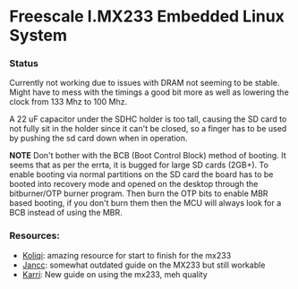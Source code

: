 # Freescale I.MX233 Embedded Linux System

### Status
Currently not working due to issues with DRAM not seeming to be stable. Might have to mess with the timings a good bit more as well as lowering the clock from 133 Mhz to 100 Mhz.

A 22 uF capacitor under the SDHC holder is too tall, causing the SD card to not fully sit in the holder since it can't be closed, so a finger has to be used by pushing the sd card down when in operation.

**NOTE** Don't bother with the BCB (Boot Control Block) method of booting. It seems that as per the errta, it is bugged for large SD cards (2GB+). To enable booting via normal partitions on the SD card the board has to be booted into recovery mode and opened on the desktop through the bitburner/OTP burner program. Then burn the OTP bits to enable MBR based booting, if you don't burn them then the MCU will always look for a BCB instead of using the MBR.

### Resources:
- [Koliqi](https://github.com/koliqi/imx23-olinuxino): amazing resource for start to finish for the mx233
- [Jancc](http://www.jann.cc/2013/02/07/u_boot_for_the_imx233_olinuxino.html): somewhat outdated guide on the MX233 but still workable
- [Karri](http://www.karrikivela.fi/?p=71): New guide on using the mx233, meh quality